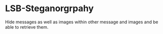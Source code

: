 # LSB-Steganorgrpahy
Hide messages as well as images within other message and images and be able to retrieve them.
